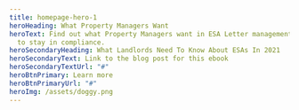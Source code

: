 ```yaml
---
title: homepage-hero-1
heroHeading: What Property Managers Want
heroText: Find out what Property Managers want in ESA Letter management, and how
  to stay in compliance.
heroSecondaryHeading: What Landlords Need To Know About ESAs In 2021
heroSecondaryText: Link to the blog post for this ebook
heroSecondaryTextUrl: "#"
heroBtnPrimary: Learn more
heroBtnPrimaryUrl: "#"
heroImg: /assets/doggy.png
---
```

